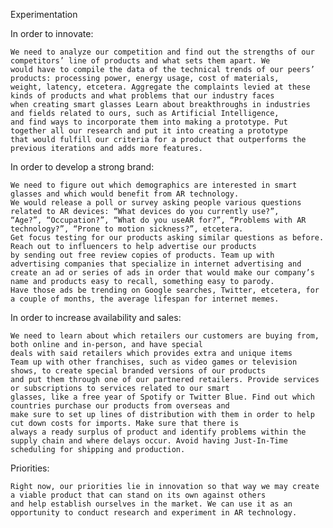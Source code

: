 Experimentation

In order to innovate:
 
	We need to analyze our competition and find out the strengths of our competitors’ line of products and what sets them apart. We
	would have to compile the data of the technical trends of our peers’ products: processing power, energy usage, cost of materials,
	weight, latency, etcetera. Aggregate the complaints levied at these kinds of products and what problems that our industry faces
	when creating smart glasses Learn about breakthroughs in industries and fields related to ours, such as Artificial Intelligence,
	and find ways to incorporate them into making a prototype. Put together all our research and put it into creating a prototype
	that would fulfill our criteria for a product that outperforms the previous iterations and adds more features.

In order to develop a strong brand:

	We need to figure out which demographics are interested in smart glasses and which would benefit from AR technology.
	We would release a poll or survey asking people various questions related to AR devices: “What devices do you currently use?”,
	“Age?”, “Occupation?”, “What do you useAR for?”, “Problems with AR technology?”, “Prone to motion sickness?”, etcetera.
	Get focus testing for our products asking similar questions as before. Reach out to influencers to help advertise our products
	by sending out free review copies of products. Team up with advertising companies that specialize in internet advertising and
	create an ad or series of ads in order that would make our company’s name and products easy to recall, something easy to parody.
	Have those ads be trending on Google searches, Twitter, etcetera, for a couple of months, the average lifespan for internet memes.

In order to increase availability and sales:

	We need to learn about which retailers our customers are buying from, both online and in-person, and have special
	deals with said retailers which provides extra and unique items
	Team up with other franchises, such as video games or television shows, to create special branded versions of our products
	and put them through one of our partnered retailers. Provide services or subscriptions to services related to our smart
	glasses, like a free year of Spotify or Twitter Blue. Find out which countries purchase our products from overseas and
	make sure to set up lines of distribution with them in order to help cut down costs for imports. Make sure that there is
	always a ready surplus of product and identify problems within the supply chain and where delays occur. Avoid having Just-In-Time
	scheduling for shipping and production.


Priorities:

	Right now, our priorities lie in innovation so that way we may create a viable product that can stand on its own against others
	and help establish ourselves in the market. We can use it as an opportunity to conduct research and experiment in AR technology.
